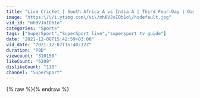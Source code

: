 ```yaml
---
title: "Live Cricket | South Africa A vs India A | Third Four-Day | Day 3"
image: "https:\/\/i.ytimg.com\/vi\/mh0VJoIOb1o\/hqdefault.jpg"
vid_id: "mh0VJoIOb1o"
categories: "Sports"
tags: ["SuperSport","SuperSport live","supersport tv guide"]
date: "2021-12-08T15:42:59+03:00"
vid_date: "2021-12-07T15:40:32Z"
duration: "P0D"
viewcount: "310150"
likeCount: "6209"
dislikeCount: "118"
channel: "SuperSport"
---
```

{% raw %}{% endraw %}

